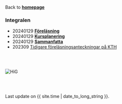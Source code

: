 Back to [**homepage**](https://wanminliu.github.io)



### Integralen

* 20240129  [**Föreläsning**](https://wanminliu.github.io/HiG/integralen.html)
* 20240129  [**Kursplanering**](https://docs.google.com/document/d/e/2PACX-1vQJ35506dMtl90ohX4rF3zItnLyp54fM0o9cKcIhvRz9dg5jK3njfx3LD5HMwSBmLaWdmCMBg0KZQcg/pub)
* 20240129  [**Sammanfatta**](https://wanminliu.github.io/HiG/integralensammanfatta.html) 
* 202309 [Tidigare föreläsningsanteckningar på KTH](https://wanminliu.github.io/KTH/SF1625)




<br/><br/>

<img src="https://wanminliu.github.io//pic/HiGbibliotek.jpg" alt="HiG" id="width:100%;height:auto;">


<br/><br/>
<p>Last update on {{ site.time | date_to_long_string }}.</p>

<script async src="https://www.googletagmanager.com/gtag/js?id=G-6X136VZ9Z5"></script>
<script>
  window.dataLayer = window.dataLayer || [];
  function gtag(){dataLayer.push(arguments);}
  gtag('js', new Date());

  gtag('config', 'G-6X136VZ9Z5');
</script>